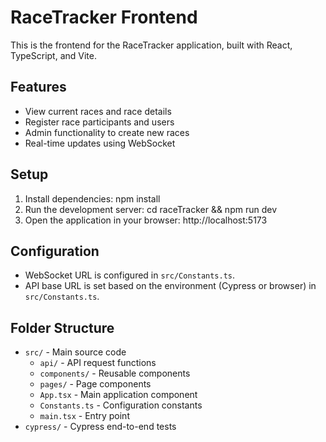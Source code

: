 # RaceTracker Frontend

This is the frontend for the RaceTracker application, built with React, TypeScript, and Vite.

## Features

- View current races and race details
- Register race participants and users
- Admin functionality to create new races
- Real-time updates using WebSocket

## Setup

1. Install dependencies: npm install
2. Run the development server: cd raceTracker && npm run dev
3. Open the application in your browser: http://localhost:5173

## Configuration

- WebSocket URL is configured in `src/Constants.ts`.
- API base URL is set based on the environment (Cypress or browser) in `src/Constants.ts`.

## Folder Structure

- `src/` - Main source code
  - `api/` - API request functions
  - `components/` - Reusable components
  - `pages/` - Page components
  - `App.tsx` - Main application component
  - `Constants.ts` - Configuration constants
  - `main.tsx` - Entry point
- `cypress/` - Cypress end-to-end tests


